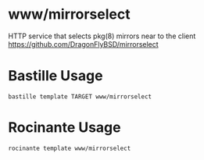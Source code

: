 # www/mirrorselect
HTTP service that selects pkg(8) mirrors near to the client
https://github.com/DragonFlyBSD/mirrorselect

# Bastille Usage
```shell
bastille template TARGET www/mirrorselect
```

# Rocinante Usage
```shell
rocinante template www/mirrorselect
```
